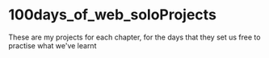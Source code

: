 # 100days_of_web_soloProjects
 These are my projects for each chapter, for the days that they set us free to practise what we've learnt
